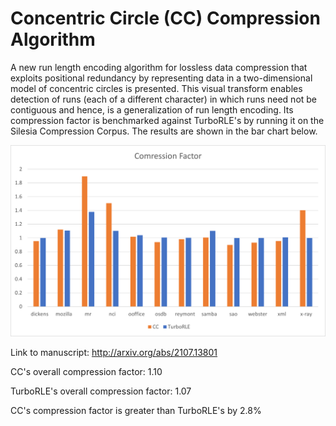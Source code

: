 # Concentric Circle (CC) Compression Algorithm

A new run length encoding algorithm for lossless data compression that exploits positional redundancy by representing data in a two-dimensional model of concentric circles is presented. This visual transform enables detection of runs (each of a different character) in which runs need not be contiguous and hence, is a generalization of run length encoding. Its compression factor is benchmarked against TurboRLE's by running it on the Silesia Compression Corpus. The results are shown in the bar chart below.

![Alt text](performance.png?raw=true "CC vs TurboRLE")

Link to manuscript: http://arxiv.org/abs/2107.13801

CC's overall compression factor: 1.10

TurboRLE's overall compression factor: 1.07



CC's compression factor is greater than TurboRLE's by 2.8%

